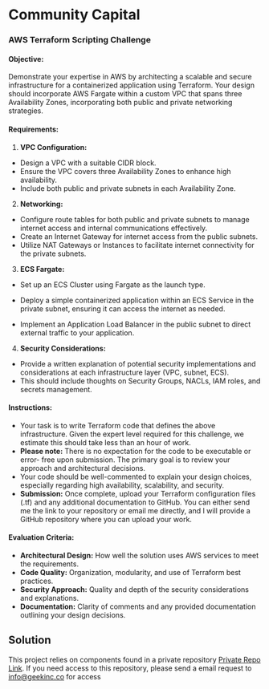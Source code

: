 # Community Capital

### AWS Terraform Scripting Challenge

#### Objective:
Demonstrate your expertise in AWS by architecting a scalable and secure infrastructure
for a containerized application using Terraform. Your design should incorporate AWS
Fargate within a custom VPC that spans three Availability Zones, incorporating both
public and private networking strategies.

#### Requirements:

1. **VPC Configuration:**
- Design a VPC with a suitable CIDR block.
- Ensure the VPC covers three Availability Zones to enhance high availability.
- Include both public and private subnets in each Availability Zone.

2. **Networking:**
- Configure route tables for both public and private subnets to manage internet access
and internal communications effectively.
- Create an Internet Gateway for internet access from the public subnets.
- Utilize NAT Gateways or Instances to facilitate internet connectivity for the private
subnets.

3. **ECS Fargate:**
- Set up an ECS Cluster using Fargate as the launch type.
- Deploy a simple containerized application within an ECS Service in the private
subnet, ensuring it can access the internet as needed.

- Implement an Application Load Balancer in the public subnet to direct external traffic
to your application.

4. **Security Considerations:**
- Provide a written explanation of potential security implementations and
considerations at each infrastructure layer (VPC, subnet, ECS).
- This should include thoughts on Security Groups, NACLs, IAM roles, and secrets
management.

#### Instructions:

- Your task is to write Terraform code that defines the above infrastructure. Given the
expert level required for this challenge, we estimate this should take less than an hour
of work.
- **Please note:** There is no expectation for the code to be executable or error-
free upon submission. The primary goal is to review your approach and
architectural decisions.
- Your code should be well-commented to explain your design choices, especially
regarding high availability, scalability, and security.
- **Submission:** Once complete, upload your Terraform configuration files (.tf) and any
additional documentation to GitHub. You can either send me the link to your repository
or email me directly, and I will provide a GitHub repository where you can upload your
work.

#### Evaluation Criteria:
- **Architectural Design:** How well the solution uses AWS services to meet the
requirements.
- **Code Quality:** Organization, modularity, and use of Terraform best practices.
- **Security Approach:** Quality and depth of the security considerations and
explanations.
- **Documentation:** Clarity of comments and any provided documentation outlining
your design decisions.

## Solution
This project relies on components found in a private repository [Private Repo Link](https://github.com/geekincorp-devops/tech-challange-community-capital). If you need access to this repository, please send a email request to info@geekinc.co for access 
